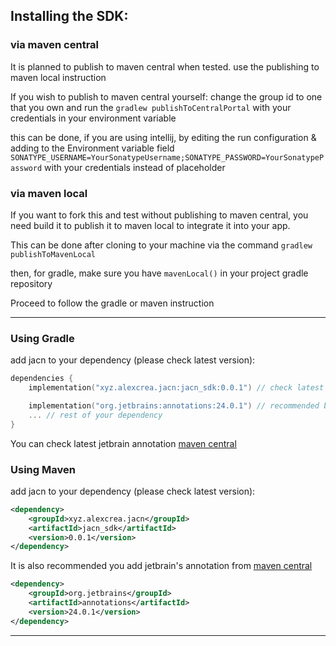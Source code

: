 ## Installing the SDK:


### via maven central
It is planned to publish to maven central when tested.
use the publishing to maven local instruction

If you wish to publish to maven central yourself:
change the group id to one that you own
and run the `gradlew publishToCentralPortal` with your credentials in your environment variable

this can be done, if you are using intellij, by editing the run configuration
& adding to the Environment variable field
`SONATYPE_USERNAME=YourSonatypeUsername;SONATYPE_PASSWORD=YourSonatypePassword`
with your credentials instead of placeholder

### via maven local
If you want to fork this and test without publishing to maven central,
you need build it to publish it to maven local to integrate it into your app.

This can be done after cloning to your machine via the command
`gradlew publishToMavenLocal`

then, for gradle, make sure you have `mavenLocal()` in your project gradle repository

Proceed to follow the gradle or maven instruction

---

### Using Gradle
add jacn to your dependency
(please check latest version):
```kotlin
dependencies {
    implementation("xyz.alexcrea.jacn:jacn_sdk:0.0.1") // check latest version

    implementation("org.jetbrains:annotations:24.0.1") // recommended but optional. from maven central
    ... // rest of your dependency
}
```
You can check latest jetbrain annotation
[maven central](https://central.sonatype.com/artifact/org.jetbrains/annotations)

### Using Maven
add jacn to your dependency
(please check latest version):
```xml
<dependency>
    <groupId>xyz.alexcrea.jacn</groupId>
    <artifactId>jacn_sdk</artifactId>
    <version>0.0.1</version>
</dependency>
```
It is also recommended you add jetbrain's annotation from
[maven central](https://central.sonatype.com/artifact/org.jetbrains/annotations)
```xml
<dependency>
    <groupId>org.jetbrains</groupId>
    <artifactId>annotations</artifactId>
    <version>24.0.1</version>
</dependency>
```

---